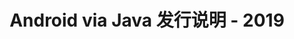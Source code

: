﻿---
title: Android via Java 发行说明 - 2019
type: docs
weight: 20
url: /zh/java/android-via-java-release-notes-2019/
---

